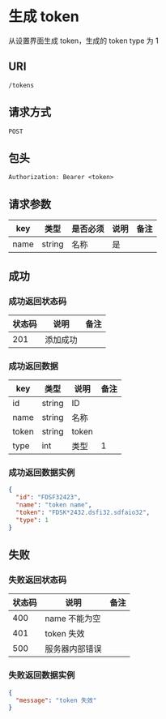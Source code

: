 # 生成 token

从设置界面生成 token，生成的 token type 为 1

## URI

```
/tokens
```

## 请求方式

```
POST
```

## 包头

```
Authorization: Bearer <token>
```

## 请求参数

| key | 类型 | 是否必须 | 说明 | 备注 |
| --- | --- | --- | --- | --- |
| name | string | 名称 | 是 |  |

## 成功

### 成功返回状态码

| 状态码 | 说明 | 备注 |
| --- | --- | --- |
| 201 | 添加成功 |  |

### 成功返回数据

| key | 类型 | 说明 | 备注 |
| --- | --- | --- | --- |
| id | string | ID |  |
| name | string | 名称 | |
| token | string | token |  |
| type | int | 类型 | 1 |

### 成功返回数据实例

```json
{
  "id": "FDSF32423",
  "name": "token name",
  "token": "FDSK*2432.dsfi32.sdfaio32",
  "type": 1
}
```

## 失败

### 失败返回状态码

| 状态码 | 说明 | 备注 |
| --- | --- | --- |
| 400 | name 不能为空 |  |
| 401 | token 失效 |  |  
| 500 | 服务器内部错误 |  |  

### 失败返回数据实例

```json
{
  "message": "token 失效"
}
```

